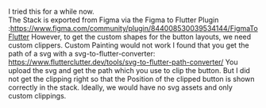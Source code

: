 
I tried this for a while now.  
The Stack is exported from Figma via the Figma to Flutter Plugin :https://www.figma.com/community/plugin/844008530039534144/FigmaToFlutter
However, to get the custom shapes for the button layouts, we need custom clippers. 
Custom Painting would not work 
I found that you get the path of a svg with a svg-to-flutter-converter: https://www.flutterclutter.dev/tools/svg-to-flutter-path-converter/
You upload the svg and get the path which you use to clip the button. 
But I did not get the clipping right so that the Position of the clipped button is shown correctly in the stack.
Ideally, we would have no svg assets and only custom clippings.  

